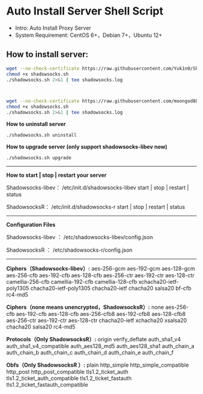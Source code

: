# Auto Install Server Shell Script

- Intro: Auto Install Proxy Server
- System Requirement: CentOS 6+，Debian 7+，Ubuntu 12+

## How to install server:
``` bash
wget --no-check-certificate https://raw.githubusercontent.com/Yuk1n0/Shadowsocks-Install/master/shadowsocks.sh
chmod +x shadowsocks.sh
./shadowsocks.sh 2>&1 | tee shadowsocks.log



wget --no-check-certificate https://raw.githubusercontent.com/moongod8885/Shadowsocks-Install/master/shadowsocks.sh
chmod +x shadowsocks.sh
./shadowsocks.sh 2>&1 | tee shadowsocks.log
```
**How to uninstall server**
``` bash
./shadowsocks.sh uninstall
```
**How to upgrade server (only support shadowsocks-libev now)**
```bash
./shadowsocks.sh upgrade
```
****

**How to start | stop | restart your server**

Shadowsocks-libev：
/etc/init.d/shadowsocks-libev start | stop | restart | status

ShadowsocksR：
/etc/init.d/shadowsocks-r start | stop | restart | status

****
**Configuration Files**

Shadowsocks-libev ：
/etc/shadowsocks-libev/config.json

ShadowsocksR ：
/etc/shadowsocks-r/config.json

****

**Ciphers（Shadowsocks-libev）:**
aes-256-gcm
aes-192-gcm
aes-128-gcm
aes-256-cfb
aes-192-cfb
aes-128-cfb
aes-256-ctr
aes-192-ctr
aes-128-ctr
camellia-256-cfb
camellia-192-cfb
camellia-128-cfb
xchacha20-ietf-poly1305
chacha20-ietf-poly1305
chacha20-ietf
chacha20
salsa20
bf-cfb
rc4-md5

**Ciphers（none means unencrypted，ShadowsocksR）:**
none
aes-256-cfb
aes-192-cfb
aes-128-cfb
aes-256-cfb8
aes-192-cfb8
aes-128-cfb8
aes-256-ctr
aes-192-ctr
aes-128-ctr
chacha20-ietf
xchacha20
xsalsa20
chacha20
salsa20
rc4-md5

**Protocols（Only ShadowsocksR）:**
origin
verify_deflate
auth_sha1_v4
auth_sha1_v4_compatible
auth_aes128_md5
auth_aes128_sha1
auth_chain_a
auth_chain_b
auth_chain_c
auth_chain_d
auth_chain_e
auth_chain_f

**Obfs（Only ShadowsocksR ）:**
plain
http_simple
http_simple_compatible
http_post
http_post_compatible
tls1.2_ticket_auth
tls1.2_ticket_auth_compatible
tls1.2_ticket_fastauth
tls1.2_ticket_fastauth_compatible
